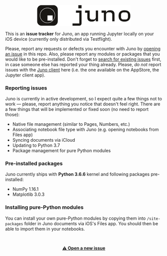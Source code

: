 <p align="center">
  <img src="juno_app_icon_logo.png" width="300"/>
</p>

This is an **issue tracker** for Juno, an app running Jupyter locally on your iOS device (currently only distributed via Testflight).

Please, report any requests or defects you encounter with Juno by [opening an issue](https://github.com/navoshta/Juno-Issue-Tracker/issues/new/choose) in this repo. Also, please report any modules or packages that you would like to be pre-installed. Don't forget to [search for existing issues](https://github.com/rationalmatter/Juno-Issue-Tracker/issues) first, in case someone else has reported your thing already. Please, _do not_ report issues with the [Juno client](https://juno.sh) here (i.e. the one available on the AppStore, the Jupyter client app).

### Reporting issues
Juno is currently in active development, so I expect quite a few things not to work — please, report anything you notice that doesn't feel right. There are a few things that will be implemented or fixed soon (no need to report those):

* Native file management (similar to Pages, Numbers, etc.)
* Associating notebook file type with Juno (e.g. opening notebooks from Files app)
* Syncing documents via iCloud
* Updating to Python 3.7
* Package management for pure Python modules

### Pre-installed packages
Juno currently ships with **Python 3.6.6** kernel and following packages pre-installed:
* NumPy 1.16.1
* Matplotlib 3.0.3

### Installing pure-Python modules
You can install your own pure-Python modules by copying them into `/site-packages` folder in Juno documents via iOS's Files app. You should then be able to import them in your notebooks.

<br>
<p align="center"><a href="https://github.com/navoshta/Juno-Issue-Tracker/issues/new/choose"><b>⚠️ Open a new issue</b></a></p>
